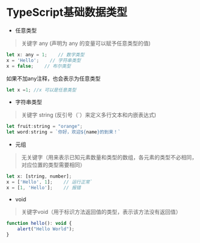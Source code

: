 # TypeScript基础数据类型

- 任意类型
> 关键字 any (声明为 any 的变量可以赋予任意类型的值)
```js
let x: any = 1;    // 数字类型
x = 'Hello';    // 字符串类型
x = false;    // 布尔类型
```
如果不加any注释，也会表示为任意类型
```js
let x =1; //x 可以是任意类型
```

- 字符串类型 
> 关键字 string (反引号（`）来定义多行文本和内嵌表达式)
```js
let fruit:string = "orange";
let word:string = `你好，欢迎${name}的到来！`
```

- 元组
> 无关键字（用来表示已知元素数量和类型的数组，各元素的类型不必相同，对应位置的类型需要相同）
```js
let x: [string, number];
x = ['Hello', 1];    // 运行正常`
x = [1, 'Hello'];    // 报错
```

- void
> 关键字void（用于标识方法返回值的类型，表示该方法没有返回值）
```js
function hello(): void {
    alert("Hello World");
}
```




